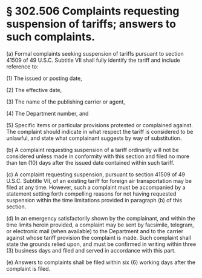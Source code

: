 # § 302.506   Complaints requesting suspension of tariffs; answers to such complaints.

(a) Formal complaints seeking suspension of tariffs pursuant to section 41509 of 49 U.S.C. Subtitle VII shall fully identify the tariff and include reference to: 


(1) The issued or posting date,


(2) The effective date,


(3) The name of the publishing carrier or agent,


(4) The Department number, and


(5) Specific items or particular provisions protested or complained against. The complaint should indicate in what respect the tariff is considered to be unlawful, and state what complainant suggests by way of substitution. 


(b) A complaint requesting suspension of a tariff ordinarily will not be considered unless made in conformity with this section and filed no more than ten (10) days after the issued date contained within such tariff. 


(c) A complaint requesting suspension, pursuant to section 41509 of 49 U.S.C. Subtitle VII, of an existing tariff for foreign air transportation may be filed at any time. However, such a complaint must be accompanied by a statement setting forth compelling reasons for not having requested suspension within the time limitations provided in paragraph (b) of this section. 


(d) In an emergency satisfactorily shown by the complainant, and within the time limits herein provided, a complaint may be sent by facsimile, telegram, or electronic mail (when available) to the Department and to the carrier against whose tariff provision the complaint is made. Such complaint shall state the grounds relied upon, and must be confirmed in writing within three (3) business days and filed and served in accordance with this part. 


(e) Answers to complaints shall be filed within six (6) working days after the complaint is filed. 




